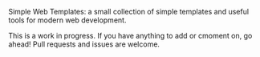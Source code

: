 Simple Web Templates: a small collection of simple templates and useful tools for modern web development.

This is a work in progress. If you have anything to add or cmoment on, go ahead!
Pull requests and issues are welcome.
